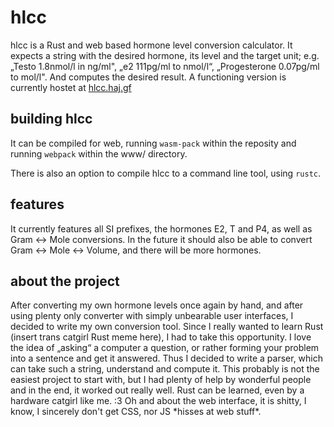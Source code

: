 # hlcc

hlcc is a Rust and web based hormone level conversion calculator. It expects a string with the desired hormone, its level and the target unit; e.g. „Testo 1.8nmol/l in ng/ml", „e2 111pg/ml to nmol/l“, „Progesterone 0.07pg/ml to mol/l". And computes the desired result. A functioning version is currently hostet at [hlcc.haj.gf](https://hlcc.haj.gf)

## building hlcc

It can be compiled for web, running `wasm-pack` within the reposity and running `webpack` within the www/ directory.

There is also an option to compile hlcc to a command line tool, using `rustc`.

## features

It currently features all SI prefixes, the hormones E2, T and P4, as well as Gram <-> Mole conversions. In the future it should also be able to convert Gram <-> Mole <-> Volume, and there will be more hormones.

## about the project

After converting my own hormone levels once again by hand, and after using plenty only converter with simply unbearable user interfaces, I decided to write my own conversion tool. Since I really wanted to learn Rust (insert trans catgirl Rust meme here), I had to take this opportunity. I love the idea of „asking“ a computer a question, or rather forming your problem into a sentence and get it answered. Thus I decided to write a parser, which can take such a string, understand and compute it. This probably is not the easiest project to start with, but I had plenty of help by wonderful people and in the end, it worked out really well. Rust can be learned, even by a hardware catgirl like me. :3
Oh and about the web interface, it is shitty, I know, I sincerely don't get CSS, nor JS \*hisses at web stuff\*.
